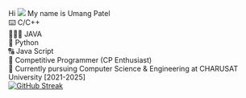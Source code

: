 Hi ![](https://user-images.githubusercontent.com/18350557/176309783-0785949b-9127-417c-8b55-ab5a4333674e.gif)
My name is Umang Patel
<br />
⌨️ C/C++
<br />
👨🏻‍💻 JAVA
<br />
🐍 Python
<br />
🔠 Java Script
<br />
💞️ Competitive Programmer (CP Enthusiast)
<br />
🌱 Currently pursuing Computer Science & Engineering at CHARUSAT University [2021-2025]
<br />
[![GitHub Streak](https://streak-stats.demolab.com/?user=umangpatel8123&theme=trannsparent)](https://git.io/streak-stats)
